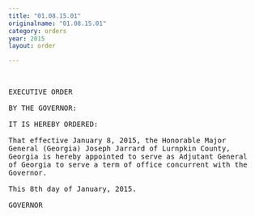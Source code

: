 ```yaml
---
title: "01.08.15.01"
originalname: "01.08.15.01"
category: orders
year: 2015
layout: order

---
```

<pre>
 

EXECUTIVE ORDER

BY THE GOVERNOR:

IT IS HEREBY ORDERED:

That effective January 8, 2015, the Honorable Major
General (Georgia) Joseph Jarrard of Lurnpkin County,
Georgia is hereby appointed to serve as Adjutant General
of Georgia to serve a term of office concurrent with the
Governor.

This 8th day of January, 2015.

GOVERNOR

</pre>
